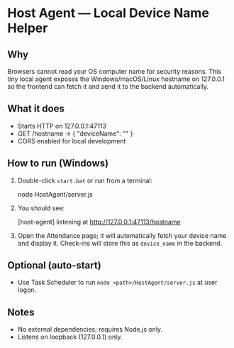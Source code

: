 Host Agent — Local Device Name Helper
====================================

Why
---
Browsers cannot read your OS computer name for security reasons. This tiny
local agent exposes the Windows/macOS/Linux hostname on 127.0.0.1 so the
frontend can fetch it and send it to the backend automatically.

What it does
------------
- Starts HTTP on 127.0.0.1:47113
- GET /hostname -> { "deviceName": "<your-hostname>" }
- CORS enabled for local development

How to run (Windows)
--------------------
1) Double-click `start.bat` or run from a terminal:

   node HostAgent/server.js

2) You should see:

   [host-agent] listening at http://127.0.0.1:47113/hostname

3) Open the Attendance page; it will automatically fetch your device name
   and display it. Check-ins will store this as `device_name` in the backend.

Optional (auto-start)
---------------------
- Use Task Scheduler to run `node <path>/HostAgent/server.js` at user logon.

Notes
-----
- No external dependencies; requires Node.js only.
- Listens on loopback (127.0.0.1) only.

